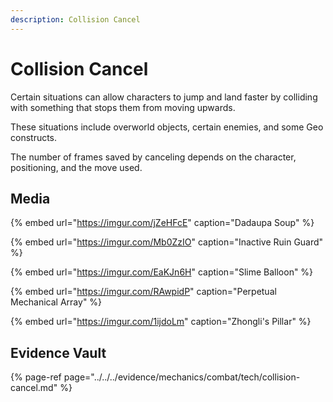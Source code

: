 ```yaml
---
description: Collision Cancel
---
```


# Collision Cancel

Certain situations can allow characters to jump and land faster by colliding with something that stops them from moving upwards.

These situations include overworld objects, certain enemies, and some Geo constructs.

The number of frames saved by canceling depends on the character, positioning, and the move used.


## Media

{% embed url="https://imgur.com/jZeHFcE" caption="Dadaupa Soup" %}

{% embed url="https://imgur.com/Mb0ZzIO" caption="Inactive Ruin Guard" %}

{% embed url="https://imgur.com/EaKJn6H" caption="Slime Balloon" %}

{% embed url="https://imgur.com/RAwpidP" caption="Perpetual Mechanical Array" %}

{% embed url="https://imgur.com/1ijdoLm" caption="Zhongli's Pillar" %}

## Evidence Vault

{% page-ref page="../../../evidence/mechanics/combat/tech/collision-cancel.md" %}
